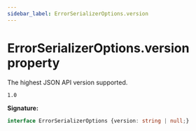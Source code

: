 ```yaml
---
sidebar_label: ErrorSerializerOptions.version
---
```

# ErrorSerializerOptions.version property

The highest JSON API version supported.

 `1.0`

**Signature:**

```typescript
interface ErrorSerializerOptions {version: string | null;}
```
